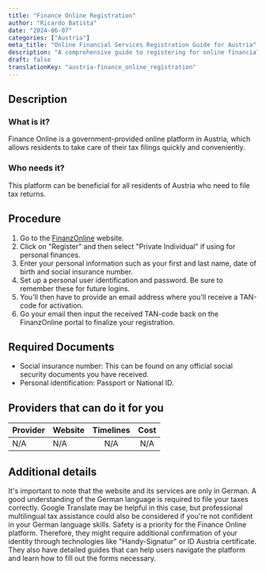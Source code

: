 ```yaml
---
title: "Finance Online Registration"
author: "Ricardo Batista"
date: "2024-06-07"
categories: ["Austria"]
meta_title: "Online Financial Services Registration Guide for Austria"
description: "A comprehensive guide to registering for online financial services in Austria."
draft: false
translationKey: "austria-finance_online_registration"
---
```


## Description
### What is it?
Finance Online is a government-provided online platform in Austria, which allows residents to take care of their tax filings quickly and conveniently.
### Who needs it?
This platform can be beneficial for all residents of Austria who need to file tax returns.

## Procedure
1. Go to the [FinanzOnline](https://finanzonline.bmf.gv.at/fon/login.do) website.
2. Click on "Register" and then select "Private Individual" if using for personal finances.
3. Enter your personal information such as your first and last name, date of birth and social insurance number.
4. Set up a personal user identification and password. Be sure to remember these for future logins.
5. You'll then have to provide an email address where you'll receive a TAN-code for activation.
6. Go your email then input the received TAN-code back on the FinanzOnline portal to finalize your registration.


## Required Documents
- Social insurance number: This can be found on any official social security documents you have received.
- Personal identification: Passport or National ID.

## Providers that can do it for you

| Provider        |     Website     |     Timelines    |       Cost      |
| --------------- | --------------- |  :-------------: | :-------------: |
| N/A            |    N/A       |      N/A      |        N/A       |

## Additional details
It's important to note that the website and its services are only in German. A good understanding of the German language is required to file your taxes correctly. Google Translate may be helpful in this case, but professional multilingual tax assistance could also be considered if you're not confident in your German language skills. Safety is a priority for the Finance Online platform. Therefore, they might require additional confirmation of your identity through technologies like "Handy-Signatur" or ID Austria certificate. They also have detailed guides that can help users navigate the platform and learn how to fill out the forms necessary.